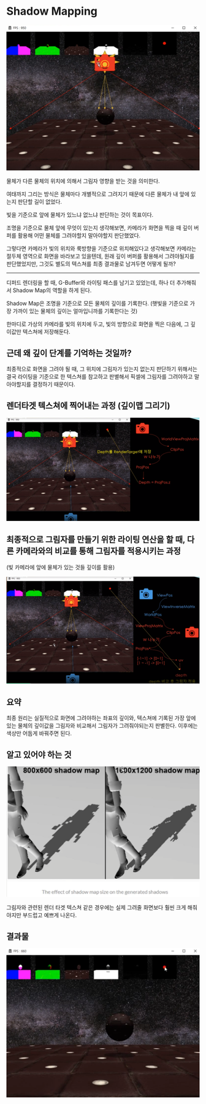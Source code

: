 # Shadow Mapping

![image-20240320205129721](../../../image/image-20240320205129721.png)

물체가 다른 물체의 위치에 의해서 그림자 영향을 받는 것을 의미한다.

여태까지 그리는 방식은 물체마다 개별적으로 그려지기 때문에 다른 물체가 내 앞에 있는지 판단할 길이 없었다.

빛을 기준으로 앞에 물체가 있느냐 없느냐 판단하는 것이 목표이다.

조명을 기준으로 물체 앞에 무엇이 있는지 생각해보면, 카메라가 화면을 찍을 때 깊이 버퍼를 활용해 어떤 물체를 그려야할지 말아야할지 판단했었다.

그렇다면 카메라가 빛의 위치와 룩방향을 기준으로 위치해있다고 생각해보면 카메라는 절두체 영역으로 화면을 바라보고 있을텐데, 원래 깊이 버퍼를 활용해서 그려야될지를 판단했었지만, 그것도 별도의 텍스쳐를 최종 결과물로 남겨두면 어떻게 될까? 

-----

디퍼드 렌더링을 할 때, G-Buffer와 라이팅 패스를 남기고 있었는데, 하나 더 추가해줘서 Shadow Map의 역할을 하게 된다.

Shadow Map은 조명을 기준으로 모든 물체의 깊이를 기록한다. (햇빛을 기준으로 가장 가까이 있는 물체의 깊이는 얼마입니까를 기록한다는 것)

한마디로 가상의 카메라를 빛의 위치에 두고, 빛의 방향으로 화면을 찍은 다음에, 그 깊이값만 텍스쳐에 저장해둔다.

## 근데 왜 깊이 단계를 기억하는 것일까?

최종적으로 화면을 그려야 될 때, 그 위치에 그림자가 있는지 없는지 판단하기 위해서는 결국 라이팅을 기준으로 한 텍스쳐를 참고하고 판별해서 픽셀에 그림자를 그려야하고 말아야할지를 결정하기 때문이다.

## 렌더타겟 텍스쳐에 찍어내는 과정 (깊이맵 그리기)

![image-20240320232334783](../../../image/image-20240320232334783.png)

## 최종적으로 그림자를 만들기 위한 라이팅 연산을 할 때, 다른 카메라와의 비교를 통해 그림자를 적용시키는 과정

(빛 카메라에 앞에 물체가 있는 것들 깊이를 활용)

![image-20240320232434537](../../../image/image-20240320232434537.png)

## 요약

최종 원리는 실질적으로 화면에 그려야하는 좌표의 깊이와, 텍스쳐에 기록된 가장 앞에 있는 물체의 깊이값을 그림자와 비교해서 그림자가 그려줘야되는지 판별한다. 이후에는 색상만 어둡게 바꿔주면 된다.

## 알고 있어야 하는 것

![image-20240320233713055](../../../image/image-20240320233713055.png)

그림자와 관련된 렌더 타겟 텍스쳐 같은 경우에는 실제 그려줄 화면보다 훨씬 크게 해줘야지만 부드럽고 예쁘게 나온다.

## 결과물

![image-20240320234005923](../../../image/image-20240320234005923.png)
